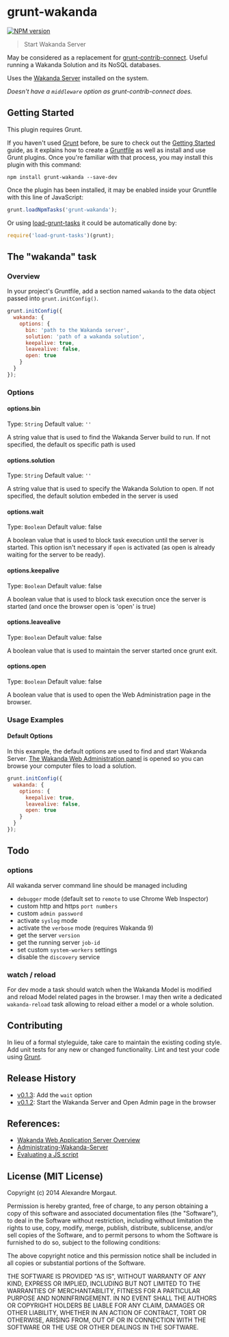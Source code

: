 # grunt-wakanda
[![NPM version](https://badge.fury.io/js/grunt-wakanda.svg)](http://badge.fury.io/js/grunt-wakanda)

> Start Wakanda Server

May be considered as a replacement for [grunt-contrib-connect](https://github.com/gruntjs/grunt-contrib-connect). Useful running a Wakanda Solution and its NoSQL databases. 

Uses the [Wakanda Server](http://wakanda.org) installed on the system.

*Doesn't have a `middleware` option as grunt-contrib-connect does.*


## Getting Started
This plugin requires Grunt.

If you haven't used [Grunt](http://gruntjs.com/) before, be sure to check out the [Getting Started](http://gruntjs.com/getting-started) guide, as it explains how to create a [Gruntfile](http://gruntjs.com/sample-gruntfile) as well as install and use Grunt plugins. Once you're familiar with that process, you may install this plugin with this command:

```shell
npm install grunt-wakanda --save-dev
```

Once the plugin has been installed, it may be enabled inside your Gruntfile with this line of JavaScript:

```js
grunt.loadNpmTasks('grunt-wakanda');
```

Or using [load-grunt-tasks](https://github.com/sindresorhus/load-grunt-tasks) it could be automatically done by:

```js
require('load-grunt-tasks')(grunt);
```

## The "wakanda" task

### Overview
In your project's Gruntfile, add a section named `wakanda` to the data object passed into `grunt.initConfig()`.

```js
grunt.initConfig({
  wakanda: {
    options: {
      bin: 'path to the Wakanda server', 
      solution: 'path of a wakanda solution', 
      keepalive: true, 
      leavealive: false, 
      open: true
    }
  }
});
```

### Options

#### options.bin
Type: `String`
Default value: `''`

A string value that is used to find the Wakanda Server build to run.
If not specified, the default os specific path is used

#### options.solution
Type: `String`
Default value: `''`

A string value that is used to specify the Wakanda Solution to open.
If not specified, the default solution embeded in the server is used

#### options.wait
Type: `Boolean`
Default value: false

A boolean value that is used to block task execution until the server is started. This option isn't necessary if `open` is activated (as open is already waiting for the server to be ready).

#### options.keepalive
Type: `Boolean`
Default value: false

A boolean value that is used to block task execution once the server is started (and once the browser open is 'open' is true)

#### options.leavealive
Type: `Boolean`
Default value: false

A boolean value that is used to maintain the server started once grunt exit.

#### options.open
Type: `Boolean`
Default value: false

A boolean value that is used to open the Web Administration page in the browser.


### Usage Examples

#### Default Options
In this example, the default options are used to find and start Wakanda Server.
[The Wakanda Web Administration panel](http://doc.wakanda.org/Wakanda-Server-Reference-Guide/Administrating-Wakanda-Server/Wakanda-Server-Administration.300-957822.en.html) is opened so you can browse your computer files to load a solution.

```js
grunt.initConfig({
  wakanda: {
    options: { 
      keepalive: true, 
      leavealive: false, 
      open: true
    }
  }
});
```

## Todo

### options
All wakanda server command line should be managed including

* `debugger` mode (default set to `remote` to use Chrome Web Inspector)
* custom http and https `port numbers`
* custom `admin password`
* activate `syslog` mode
* activate the `verbose` mode (requires Wakanda 9)
* get the server `version` 
* get the running server `job-id` 
* set custom `system-workers` settings
* disable the `discovery` service


### watch / reload
For dev mode a task should watch when the Wakanda Model is modified and reload Model related pages in the browser. I may then write a dedicated `wakanda-reload` task allowing to reload either a model or a whole solution.

## Contributing
In lieu of a formal styleguide, take care to maintain the existing coding style. Add unit tests for any new or changed functionality. Lint and test your code using [Grunt](http://gruntjs.com/).

## Release History

* [v0.1.3](https://github.com/AMorgaut/grunt-wakanda/releases/tag/v0.1.3): Add the `wait` option
* [v0.1.2](https://github.com/AMorgaut/grunt-wakanda/releases/tag/v0.1.2): Start the Wakanda Server and Open Admin page in the browser

## References:

* [Wakanda Web Application Server Overview](http://www.wakanda.org/web-application-server)
* [Administrating-Wakanda-Server](http://doc.wakanda.org/Command-Line-Access/Administrating-Wakanda-Server-Unix.300-583228.en.html)
* [Evaluating a JS script](http://doc.wakanda.org/Command-Line-Access/Evaluating-a-JS-script.300-958090.en.html)


## License (MIT License)

Copyright (c) 2014 Alexandre Morgaut. 

Permission is hereby granted, free of charge, to any person obtaining a copy of this software and associated documentation files (the "Software"), to deal in the Software without restriction, including without limitation the rights to use, copy, modify, merge, publish, distribute, sublicense, and/or sell copies of the Software, and to permit persons to whom the Software is furnished to do so, subject to the following conditions:

The above copyright notice and this permission notice shall be included in all copies or substantial portions of the Software.

THE SOFTWARE IS PROVIDED "AS IS", WITHOUT WARRANTY OF ANY KIND, EXPRESS OR IMPLIED, INCLUDING BUT NOT LIMITED TO THE WARRANTIES OF MERCHANTABILITY, FITNESS FOR A PARTICULAR PURPOSE AND NONINFRINGEMENT. IN NO EVENT SHALL THE AUTHORS OR COPYRIGHT HOLDERS BE LIABLE FOR ANY CLAIM, DAMAGES OR OTHER LIABILITY, WHETHER IN AN ACTION OF CONTRACT, TORT OR OTHERWISE, ARISING FROM, OUT OF OR IN CONNECTION WITH THE SOFTWARE OR THE USE OR OTHER DEALINGS IN THE SOFTWARE.

